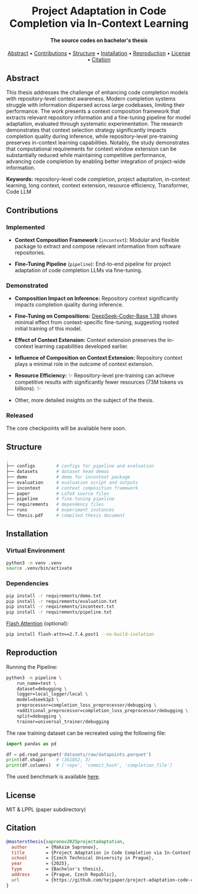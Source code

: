 <h1 align="center">
  <br>
    Project Adaptation in Code Completion via In-Context Learning
  <br>
</h1>

<h4 align="center">The source codes on bachelor's thesis</h4>

<p align="center">
  <a href="#abstract">Abstract</a> •
  <a href="#contributions">Contributions</a> •
  <a href="#structure">Structure</a> •
  <a href="#installation">Installation</a> •
  <a href="#reproduction">Reproduction</a> •
  <a href="#license">License</a> •
  <a href="#citation">Citation</a>
</p>

## Abstract

This thesis addresses the challenge of enhancing code completion models with repository-level context awareness. Modern completion systems struggle with information dispersed across large codebases, limiting their performance. The work presents a context composition framework that extracts relevant repository information and a fine-tuning pipeline for model adaptation, evaluated through systematic experimentation. The research demonstrates that context selection strategy significantly impacts completion quality during inference, while repository-level pre-training preserves in-context learning capabilities. Notably, the study demonstrates that computational requirements for context window extension can be substantially reduced while maintaining competitive performance, advancing code completion by enabling better integration of project-wide information.

**Keywords:** repository-level code completion, project adaptation, in-context learning, long context, context extension, resource efficiency, Transformer, Code LLM

## Contributions

### Implemented

- **Context Composition Framework** (`incontext`): Modular and flexible package to extract and compose relevant information from software repositories.

- **Fine-Tuning Pipeline** (`pipeline`): End-to-end pipeline for project adaptation of code completion LLMs via fine-tuning.

### Demonstrated

- **Composition Impact on Inference:** Repository context significantly impacts completion quality during inference.

- **Fine-Tuning on Compositions:** [DeepSeek-Coder-Base 1.3B](https://huggingface.co/deepseek-ai/deepseek-coder-1.3b-base) shows minimal effect from context-specific fine-tuning, suggesting rooted initial training of this model.

- **Effect of Context Extension:** Context extension preserves the in-context learning capabilities developed earlier.

- **Influence of Composition on Context Extension:** Repository context plays a minimal role in the outcome of context extension.

- **Resource Efficiency:** ✨ Repository-level pre-training can achieve competitive results with significantly fewer resources (73M tokens vs billions). ✨

- Other, more detailed insights on the subject of the thesis.

### Released

The core checkpoints will be available here soon.

## Structure

```bash
.
├── configs        # configs for pipeline and evaluation
├── datasets       # dataset head demos
├── demo           # demo for incontext package
├── evaluation     # evaluation script and outputs
├── incontext      # context composition framework
├── paper          # LaTeX source files
├── pipeline       # fine-tuning pipeline
├── requirements   # dependency files
├── runs           # experiment instances
└── thesis.pdf     # compiled thesis document
```

## Installation

### Virtual Environment

```bash
python3 -m venv .venv
source .venv/bin/activate
```
### Dependencies

```bash
pip install -r requirements/demo.txt
pip install -r requirements/evaluation.txt
pip install -r requirements/incontext.txt
pip install -r requirements/pipeline.txt
```

[Flash Attention](https://github.com/Dao-AILab/flash-attention) (optional):

```bash
pip install flash-attn==2.7.4.post1 --no-build-isolation
```
## Reproduction

Running the Pipeline:

```bash
python3 -m pipeline \
    run_name=test \
    dataset=debugging \
    logger=local_logger/local \
    model=dseek1p3 \
    preprocessor=completion_loss_preprocessor/debugging \
    +additional_preprocessor=completion_loss_preprocessor/debugging \
    split=debugging \
    trainer=universal_trainer/debugging
```

The raw training dataset can be recreated using the following file:

```python
import pandas as pd

df = pd.read_parquet('datasets/raw/datapoints.parquet')
print(df.shape)    # (361052, 3)
print(df.columns)  # ['repo', 'commit_hash', 'completion_file']
```

The used benchmark is available [here](https://huggingface.co/datasets/JetBrains-Research/lca-project-level-code-completion).

## License

MIT & LPPL (paper subdirectory)

## Citation

```bibtex
@mastersthesis{sapronov2025projectadaptation,
  author       = {Maksim Sapronov},
  title        = {Project Adaptation in Code Completion via In-Context Learning},
  school       = {Czech Technical University in Prague},
  year         = {2025},
  type         = {Bachelor's thesis},
  address      = {Prague, Czech Republic},
  url          = {https://github.com/tejpaper/project-adaptation-code-completion}
}
```
